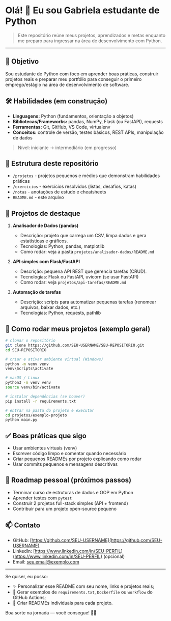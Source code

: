 # Olá! 👋 Eu sou Gabriela estudante de Python

> Este repositório reúne meus projetos, aprendizados e metas enquanto me preparo para ingressar na área de desenvolvimento com Python.

---

## 🎯 Objetivo

Sou estudante de Python com foco em aprender boas práticas, construir projetos reais e preparar meu portfólio para conseguir o primeiro emprego/estágio na área de desenvolvimento de software.

## 🛠️ Habilidades (em construção)

* **Linguagens:** Python (fundamentos, orientação a objetos)
* **Bibliotecas/Frameworks:** pandas, NumPy, Flask (ou FastAPI), requests
* **Ferramentas:** Git, GitHub, VS Code, virtualenv
* **Conceitos:** controle de versão, testes básicos, REST APIs, manipulação de dados

> Nível: iniciante -> intermediário (em progresso)

## 📂 Estrutura deste repositório

* `/projetos` - projetos pequenos e médios que demonstram habilidades práticas
* `/exercicios` - exercícios resolvidos (listas, desafios, katas)
* `/notas` - anotações de estudo e cheatsheets
* `README.md` - este arquivo

## 🚀 Projetos de destaque

1. **Analisador de Dados (pandas)**

   * Descrição: projeto que carrega um CSV, limpa dados e gera estatísticas e gráficos.
   * Tecnologias: Python, pandas, matplotlib
   * Como rodar: veja a pasta `projetos/analisador-dados/README.md`

2. **API simples com Flask/FastAPI**

   * Descrição: pequena API REST que gerencia tarefas (CRUD).
   * Tecnologias: Flask ou FastAPI, uvicorn (se usar FastAPI)
   * Como rodar: veja `projetos/api-tarefas/README.md`

3. **Automação de tarefas**

   * Descrição: scripts para automatizar pequenas tarefas (renomear arquivos, baixar dados, etc.)
   * Tecnologias: Python, requests, pathlib

## 🧪 Como rodar meus projetos (exemplo geral)

```bash
# clonar o repositório
git clone https://github.com/SEU-USERNAME/SEU-REPOSITORIO.git
cd SEU-REPOSITORIO

# criar e ativar ambiente virtual (Windows)
python -m venv venv
venv\Scripts\activate

# macOS / Linux
python3 -m venv venv
source venv/bin/activate

# instalar dependências (se houver)
pip install -r requirements.txt

# entrar na pasta do projeto e executar
cd projetos/exemplo-projeto
python main.py
```

## ✅ Boas práticas que sigo

* Usar ambientes virtuais (venv)
* Escrever código limpo e comentar quando necessário
* Criar pequenos READMEs por projeto explicando como rodar
* Usar commits pequenos e mensagens descritivas

## 🧭 Roadmap pessoal (próximos passos)

* Terminar curso de estruturas de dados e OOP em Python
* Aprender testes com `pytest`
* Construir 2 projetos full-stack simples (API + frontend)
* Contribuir para um projeto open-source pequeno

## 📫 Contato

* GitHub: [https://github.com/SEU-USERNAME](https://github.com/SEU-USERNAME)
* LinkedIn: [https://www.linkedin.com/in/SEU-PERFIL](https://www.linkedin.com/in/SEU-PERFIL) (opcional)
* Email: [seu.email@exemplo.com](mailto:seu.email@exemplo.com)

---

Se quiser, eu posso:

* ✨ Personalizar esse README com seu nome, links e projetos reais;
* 🧩 Gerar exemplos de `requirements.txt`, `Dockerfile` ou `workflow` do GitHub Actions;
* 📝 Criar READMEs individuais para cada projeto.

Boa sorte na jornada — você consegue! 💪🐍
